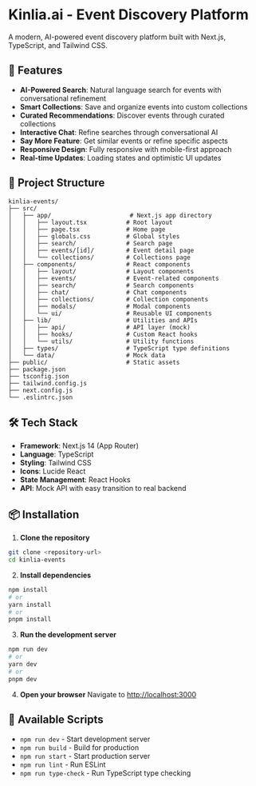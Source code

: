 # Kinlia.ai - Event Discovery Platform

A modern, AI-powered event discovery platform built with Next.js, TypeScript, and Tailwind CSS.

## 🚀 Features

- **AI-Powered Search**: Natural language search for events with conversational refinement
- **Smart Collections**: Save and organize events into custom collections
- **Curated Recommendations**: Discover events through curated collections
- **Interactive Chat**: Refine searches through conversational AI
- **Say More Feature**: Get similar events or refine specific aspects
- **Responsive Design**: Fully responsive with mobile-first approach
- **Real-time Updates**: Loading states and optimistic UI updates

## 📁 Project Structure

```
kinlia-events/
├── src/
│   ├── app/                      # Next.js app directory
│   │   ├── layout.tsx           # Root layout
│   │   ├── page.tsx             # Home page
│   │   ├── globals.css          # Global styles
│   │   ├── search/              # Search page
│   │   ├── events/[id]/         # Event detail page
│   │   └── collections/         # Collections page
│   ├── components/              # React components
│   │   ├── layout/              # Layout components
│   │   ├── events/              # Event-related components
│   │   ├── search/              # Search components
│   │   ├── chat/                # Chat components
│   │   ├── collections/         # Collection components
│   │   ├── modals/              # Modal components
│   │   └── ui/                  # Reusable UI components
│   ├── lib/                     # Utilities and APIs
│   │   ├── api/                 # API layer (mock)
│   │   ├── hooks/               # Custom React hooks
│   │   └── utils/               # Utility functions
│   ├── types/                   # TypeScript type definitions
│   └── data/                    # Mock data
├── public/                      # Static assets
├── package.json
├── tsconfig.json
├── tailwind.config.js
├── next.config.js
└── .eslintrc.json
```

## 🛠️ Tech Stack

- **Framework**: Next.js 14 (App Router)
- **Language**: TypeScript
- **Styling**: Tailwind CSS
- **Icons**: Lucide React
- **State Management**: React Hooks
- **API**: Mock API with easy transition to real backend

## 📦 Installation

1. **Clone the repository**
```bash
git clone <repository-url>
cd kinlia-events
```

2. **Install dependencies**
```bash
npm install
# or
yarn install
# or
pnpm install
```

3. **Run the development server**
```bash
npm run dev
# or
yarn dev
# or
pnpm dev
```

4. **Open your browser**
Navigate to [http://localhost:3000](http://localhost:3000)

## 🔧 Available Scripts

- `npm run dev` - Start development server
- `npm run build` - Build for production
- `npm run start` - Start production server
- `npm run lint` - Run ESLint
- `npm run type-check` - Run TypeScript type checking


